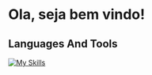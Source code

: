 # Ola, seja bem vindo!

## Languages And Tools
[![My Skills](https://skillicons.dev/icons?i=js,nodejs,ts,ubuntu,windows)](https://skillicons.dev)
